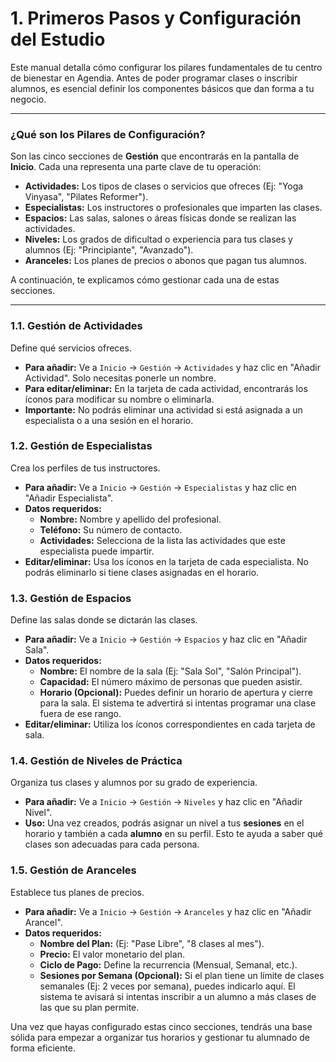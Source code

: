 # 1. Primeros Pasos y Configuración del Estudio

Este manual detalla cómo configurar los pilares fundamentales de tu centro de bienestar en Agendia. Antes de poder programar clases o inscribir alumnos, es esencial definir los componentes básicos que dan forma a tu negocio.

---

### ¿Qué son los Pilares de Configuración?

Son las cinco secciones de **Gestión** que encontrarás en la pantalla de **Inicio**. Cada una representa una parte clave de tu operación:

*   **Actividades:** Los tipos de clases o servicios que ofreces (Ej: "Yoga Vinyasa", "Pilates Reformer").
*   **Especialistas:** Los instructores o profesionales que imparten las clases.
*   **Espacios:** Las salas, salones o áreas físicas donde se realizan las actividades.
*   **Niveles:** Los grados de dificultad o experiencia para tus clases y alumnos (Ej: "Principiante", "Avanzado").
*   **Aranceles:** Los planes de precios o abonos que pagan tus alumnos.

A continuación, te explicamos cómo gestionar cada una de estas secciones.

---

### 1.1. Gestión de Actividades

Define qué servicios ofreces.

*   **Para añadir:** Ve a `Inicio` → `Gestión` → `Actividades` y haz clic en "Añadir Actividad". Solo necesitas ponerle un nombre.
*   **Para editar/eliminar:** En la tarjeta de cada actividad, encontrarás los íconos para modificar su nombre o eliminarla.
*   **Importante:** No podrás eliminar una actividad si está asignada a un especialista o a una sesión en el horario.

### 1.2. Gestión de Especialistas

Crea los perfiles de tus instructores.

*   **Para añadir:** Ve a `Inicio` → `Gestión` → `Especialistas` y haz clic en "Añadir Especialista".
*   **Datos requeridos:**
    *   **Nombre:** Nombre y apellido del profesional.
    *   **Teléfono:** Su número de contacto.
    *   **Actividades:** Selecciona de la lista las actividades que este especialista puede impartir.
*   **Editar/eliminar:** Usa los íconos en la tarjeta de cada especialista. No podrás eliminarlo si tiene clases asignadas en el horario.

### 1.3. Gestión de Espacios

Define las salas donde se dictarán las clases.

*   **Para añadir:** Ve a `Inicio` → `Gestión` → `Espacios` y haz clic en "Añadir Sala".
*   **Datos requeridos:**
    *   **Nombre:** El nombre de la sala (Ej: "Sala Sol", "Salón Principal").
    *   **Capacidad:** El número máximo de personas que pueden asistir.
    *   **Horario (Opcional):** Puedes definir un horario de apertura y cierre para la sala. El sistema te advertirá si intentas programar una clase fuera de ese rango.
*   **Editar/eliminar:** Utiliza los íconos correspondientes en cada tarjeta de sala.

### 1.4. Gestión de Niveles de Práctica

Organiza tus clases y alumnos por su grado de experiencia.

*   **Para añadir:** Ve a `Inicio` → `Gestión` → `Niveles` y haz clic en "Añadir Nivel".
*   **Uso:** Una vez creados, podrás asignar un nivel a tus **sesiones** en el horario y también a cada **alumno** en su perfil. Esto te ayuda a saber qué clases son adecuadas para cada persona.

### 1.5. Gestión de Aranceles

Establece tus planes de precios.

*   **Para añadir:** Ve a `Inicio` → `Gestión` → `Aranceles` y haz clic en "Añadir Arancel".
*   **Datos requeridos:**
    *   **Nombre del Plan:** (Ej: "Pase Libre", "8 clases al mes").
    *   **Precio:** El valor monetario del plan.
    *   **Ciclo de Pago:** Define la recurrencia (Mensual, Semanal, etc.).
    *   **Sesiones por Semana (Opcional):** Si el plan tiene un límite de clases semanales (Ej: 2 veces por semana), puedes indicarlo aquí. El sistema te avisará si intentas inscribir a un alumno a más clases de las que su plan permite.

Una vez que hayas configurado estas cinco secciones, tendrás una base sólida para empezar a organizar tus horarios y gestionar tu alumnado de forma eficiente.
